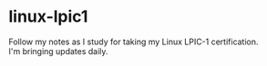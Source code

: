 # linux-lpic1
Follow my notes as I study for taking my Linux LPIC-1 certification.<br>
I'm bringing updates daily.
